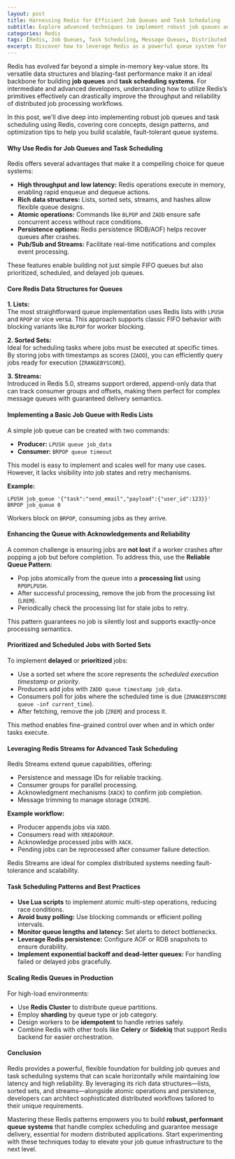 ```yaml
---
layout: post
title: Harnessing Redis for Efficient Job Queues and Task Scheduling
subtitle: Explore advanced techniques to implement robust job queues and task scheduling using Redis
categories: Redis
tags: [Redis, Job Queues, Task Scheduling, Message Queues, Distributed Systems, Performance Optimization]
excerpt: Discover how to leverage Redis as a powerful queue system for implementing scalable job queues and task scheduling with in-depth technical insights and best practices.
---
```

Redis has evolved far beyond a simple in-memory key-value store. Its versatile data structures and blazing-fast performance make it an ideal backbone for building **job queues** and **task scheduling systems**. For intermediate and advanced developers, understanding how to utilize Redis’s primitives effectively can drastically improve the throughput and reliability of distributed job processing workflows.

In this post, we'll dive deep into implementing robust job queues and task scheduling using Redis, covering core concepts, design patterns, and optimization tips to help you build scalable, fault-tolerant queue systems.

#### Why Use Redis for Job Queues and Task Scheduling

Redis offers several advantages that make it a compelling choice for queue systems:

- **High throughput and low latency:** Redis operations execute in memory, enabling rapid enqueue and dequeue actions.
- **Rich data structures:** Lists, sorted sets, streams, and hashes allow flexible queue designs.
- **Atomic operations:** Commands like `BLPOP` and `ZADD` ensure safe concurrent access without race conditions.
- **Persistence options:** Redis persistence (RDB/AOF) helps recover queues after crashes.
- **Pub/Sub and Streams:** Facilitate real-time notifications and complex event processing.
  
These features enable building not just simple FIFO queues but also prioritized, scheduled, and delayed job queues.

#### Core Redis Data Structures for Queues

**1. Lists:**  
The most straightforward queue implementation uses Redis lists with `LPUSH` and `RPOP` or vice versa. This approach supports classic FIFO behavior with blocking variants like `BLPOP` for worker blocking.

**2. Sorted Sets:**  
Ideal for scheduling tasks where jobs must be executed at specific times. By storing jobs with timestamps as scores (`ZADD`), you can efficiently query jobs ready for execution (`ZRANGEBYSCORE`).

**3. Streams:**  
Introduced in Redis 5.0, streams support ordered, append-only data that can track consumer groups and offsets, making them perfect for complex message queues with guaranteed delivery semantics.

#### Implementing a Basic Job Queue with Redis Lists

A simple job queue can be created with two commands:

- **Producer:** `LPUSH queue job_data`
- **Consumer:** `BRPOP queue timeout`

This model is easy to implement and scales well for many use cases. However, it lacks visibility into job states and retry mechanisms.

**Example:**

```redis
LPUSH job_queue '{"task":"send_email","payload":{"user_id":123}}'
BRPOP job_queue 0
```

Workers block on `BRPOP`, consuming jobs as they arrive.

#### Enhancing the Queue with Acknowledgements and Reliability

A common challenge is ensuring jobs are **not lost** if a worker crashes after popping a job but before completion. To address this, use the **Reliable Queue Pattern**:

- Pop jobs atomically from the queue into a **processing list** using `RPOPLPUSH`.
- After successful processing, remove the job from the processing list (`LREM`).
- Periodically check the processing list for stale jobs to retry.

This pattern guarantees no job is silently lost and supports exactly-once processing semantics.

#### Prioritized and Scheduled Jobs with Sorted Sets

To implement **delayed** or **prioritized** jobs:

- Use a sorted set where the score represents the *scheduled execution timestamp* or *priority*.
- Producers add jobs with `ZADD queue timestamp job_data`.
- Consumers poll for jobs where the scheduled time is due (`ZRANGEBYSCORE queue -inf current_time`).
- After fetching, remove the job (`ZREM`) and process it.

This method enables fine-grained control over when and in which order tasks execute.

#### Leveraging Redis Streams for Advanced Task Scheduling

Redis Streams extend queue capabilities, offering:

- Persistence and message IDs for reliable tracking.
- Consumer groups for parallel processing.
- Acknowledgment mechanisms (`XACK`) to confirm job completion.
- Message trimming to manage storage (`XTRIM`).

**Example workflow:**

- Producer appends jobs via `XADD`.
- Consumers read with `XREADGROUP`.
- Acknowledge processed jobs with `XACK`.
- Pending jobs can be reprocessed after consumer failure detection.

Redis Streams are ideal for complex distributed systems needing fault-tolerance and scalability.

#### Task Scheduling Patterns and Best Practices

- **Use Lua scripts** to implement atomic multi-step operations, reducing race conditions.
- **Avoid busy polling:** Use blocking commands or efficient polling intervals.
- **Monitor queue lengths and latency:** Set alerts to detect bottlenecks.
- **Leverage Redis persistence:** Configure AOF or RDB snapshots to ensure durability.
- **Implement exponential backoff and dead-letter queues:** For handling failed or delayed jobs gracefully.

#### Scaling Redis Queues in Production

For high-load environments:

- Use **Redis Cluster** to distribute queue partitions.
- Employ **sharding** by queue type or job category.
- Design workers to be **idempotent** to handle retries safely.
- Combine Redis with other tools like **Celery** or **Sidekiq** that support Redis backend for easier orchestration.

#### Conclusion

Redis provides a powerful, flexible foundation for building job queues and task scheduling systems that can scale horizontally while maintaining low latency and high reliability. By leveraging its rich data structures—lists, sorted sets, and streams—alongside atomic operations and persistence, developers can architect sophisticated distributed workflows tailored to their unique requirements.

Mastering these Redis patterns empowers you to build **robust, performant queue systems** that handle complex scheduling and guarantee message delivery, essential for modern distributed applications. Start experimenting with these techniques today to elevate your job queue infrastructure to the next level.
